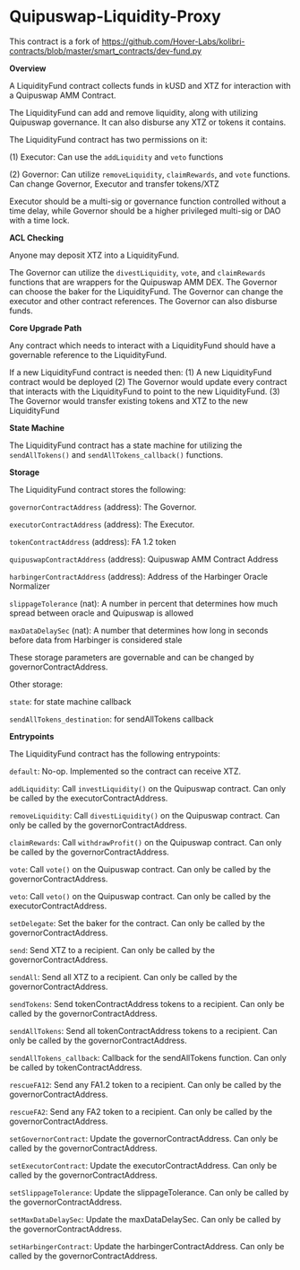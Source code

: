# Quipuswap-Liquidity-Proxy
This contract is a fork of https://github.com/Hover-Labs/kolibri-contracts/blob/master/smart_contracts/dev-fund.py

**Overview**

A LiquidityFund contract collects funds in kUSD and XTZ for interaction with a Quipuswap AMM Contract.

The LiquidityFund can add and remove liquidity, along with utilizing Quipuswap governance. It can also disburse any XTZ or tokens it contains.

The LiquidityFund contract has two permissions on it: 

(1) Executor: Can use the `addLiquidity` and `veto` functions

(2) Governor: Can utilize `removeLiquidity`, `claimRewards`, and `vote` functions. Can change Governor, Executor and transfer tokens/XTZ

Executor should be a multi-sig or governance function controlled without a time delay, while Governor should be a higher privileged multi-sig or DAO with a time lock.

**ACL Checking**

Anyone may deposit XTZ into a LiquidityFund.

The Governor can utilize the `divestLiquidity`, `vote`, and `claimRewards` functions that are wrappers for the Quipuswap AMM DEX. The Governor can choose the baker for the LiquidityFund. The Governor can change the executor and other contract references. The Governor can also disburse funds.

**Core Upgrade Path**

Any contract which needs to interact with a LiquidityFund should have a governable reference to the LiquidityFund.

If a new LiquidityFund contract is needed then: (1) A new LiquidityFund contract would be deployed (2) The Governor would update every contract that interacts with the LiquidityFund to point to the new LiquidityFund. (3) The Governor would transfer existing tokens and XTZ to the new LiquidityFund

**State Machine**

The LiquidityFund contract has a state machine for utilizing the `sendAllTokens()` and `sendAllTokens_callback()` functions.

**Storage**

The LiquidityFund contract stores the following:

`governorContractAddress` (address): The Governor.

`executorContractAddress` (address): The Executor.

`tokenContractAddress` (address): FA 1.2 token

`quipuswapContractAddress` (address): Quipuswap AMM Contract Address

`harbingerContractAddress` (address): Address of the Harbinger Oracle Normalizer

`slippageTolerance` (nat): A number in percent that determines how much spread between oracle and Quipuswap is allowed

`maxDataDelaySec` (nat): A number that determines how long in seconds before data from Harbinger is considered stale


These storage parameters are governable and can be changed by governorContractAddress.

Other storage:

`state`: for state machine callback

`sendAllTokens_destination`: for sendAllTokens callback

**Entrypoints**

The LiquidityFund contract has the following entrypoints:

`default`: No-op. Implemented so the contract can receive XTZ.

`addLiquidity`: Call `investLiquidity()` on the Quipuswap contract. Can only be called by the executorContractAddress.

`removeLiquidity`: Call `divestLiquidity()` on the Quipuswap contract. Can only be called by the governorContractAddress.

`claimRewards`: Call `withdrawProfit()` on the Quipuswap contract. Can only be called by the governorContractAddress.

`vote`: Call `vote()` on the Quipuswap contract. Can only be called by the governorContractAddress.

`veto`: Call `veto()` on the Quipuswap contract. Can only be called by the executorContractAddress.

`setDelegate`: Set the baker for the contract. Can only be called by the governorContractAddress.

`send`: Send XTZ to a recipient. Can only be called by the governorContractAddress.

`sendAll`: Send all XTZ to a recipient. Can only be called by the governorContractAddress.

`sendTokens`: Send tokenContractAddress tokens to a recipient. Can only be called by the governorContractAddress.

`sendAllTokens`: Send all tokenContractAddress tokens to a recipient. Can only be called by the governorContractAddress.

`sendAllTokens_callback`: Callback for the sendAllTokens function. Can only be called by tokenContractAddress.

`rescueFA12`: Send any FA1.2 token to a recipient. Can only be called by the governorContractAddress.

`rescueFA2`: Send any FA2 token to a recipient. Can only be called by the governorContractAddress.

`setGovernorContract`: Update the governorContractAddress. Can only be called by the governorContractAddress.

`setExecutorContract`: Update the executorContractAddress. Can only be called by the governorContractAddress.

`setSlippageTolerance`: Update the slippageTolerance. Can only be called by the governorContractAddress.

`setMaxDataDelaySec`: Update the maxDataDelaySec. Can only be called by the governorContractAddress.

`setHarbingerContract`: Update the harbingerContractAddress. Can only be called by the governorContractAddress.
